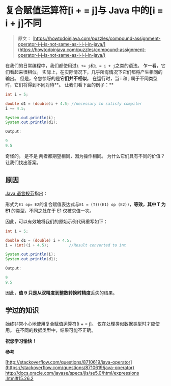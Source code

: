 # 复合赋值运算符[i + = j]与 Java 中的[i = i + j]不同

> 原文： [https://howtodoinjava.com/puzzles/compound-assignment-operator-i-j-is-not-same-as-i-i-j-in-java/](https://howtodoinjava.com/puzzles/compound-assignment-operator-i-j-is-not-same-as-i-i-j-in-java/)

在我们的日常编程中，我们都使用过`i += j`和`i = i + j`之类的语法。 乍一看，它们看起来很相似。 实际上，在实际情况下，几乎所有情况下它们都将产生相同的输出。 但是，令您惊讶的是**它们并不相似**。 在运行时，当 i 和 j 属于不同类型时，它们将得到不同对待**。 让我们看下面的例子：**

```java
int i = 5;

double d1 = (double)i + 4.5; //necessary to satisfy compiler
i += 4.5;

System.out.println(i);
System.out.println(d1);

Output:

9
9.5

```

奇怪的。 是不是 两者都期望相同，因为操作相同。 为什么它们具有不同的价值？ 让我们找出答案。

## 原因

[Java 语言规范](https://docs.oracle.com/javase/tutorial/java/nutsandbolts/op1.html "jlsr")指出：

形式为`E1 op= E2`的复合赋值表达式与`E1 = (T)((E1) op (E2))`，**等效，其中 T 为 E1** 的类型，不同之处在于 E1 仅被求值一次。

因此，可以有效地将我们的原始示例代码重写如下：

```java
int i = 5;

double d1 = (double) i + 4.5;    
i = (int)(i + 4.5); 		//Result converted to int

System.out.println(i);
System.out.println(d1);

Output:

9
9.5

```

因此，**值 9 只是从双精度到整数转换时精度**丢失的结果。

## 学过的知识

始终非常小心地使用复合赋值运算符[i + = j]。 仅在处理类似数据类型时才应使用。 在不同的数据类型中，结果可能不正确。

**祝您学习愉快！**

**参考**

[http://stackoverflow.com/questions/8710619/java-operator](https://stackoverflow.com/questions/8710619/java-operator)
[http://docs.oracle.com/javase/specs/jls/se5.0/html/expressions .html#15.26.2](https://docs.oracle.com/javase/tutorial/java/nutsandbolts/op1.html)